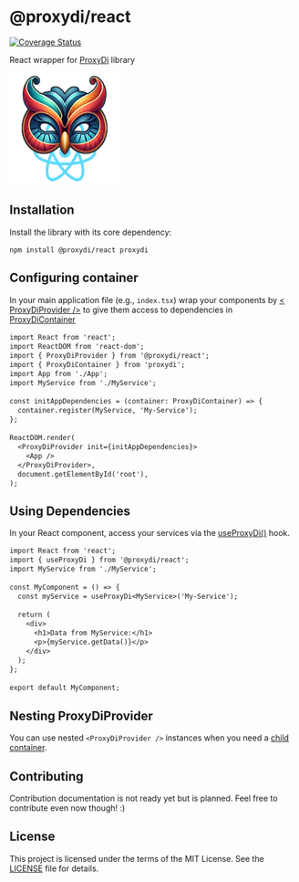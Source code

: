 # @proxydi/react

[![Coverage Status](https://coveralls.io/repos/github/proxy-di/proxydi-react/badge.svg?branch=coverage-badge)](https://coveralls.io/github/proxy-di/proxydi-react?branch=coverage-badge)

React wrapper for [ProxyDi](https://www.npmjs.com/package/proxydi) library

<img src="https://github.com/proxy-di/proxydi-react/blob/main/assets/ProxyDiReactLogo.png?raw=true" width="196">

## Installation

Install the library with its core dependency:

```shell
npm install @proxydi/react proxydi
```

## Configuring container

In your main application file (e.g., `index.tsx`) wrap your components by [< ProxyDiProvider />](https://proxy-di.github.io/proxydi-react/functions/ProxyDiProvider.html) to give them access to dependencies in [ProxyDiContainer](https://proxy-di.github.io/proxydi/classes/ProxyDiContainer.html)

```tsx
import React from 'react';
import ReactDOM from 'react-dom';
import { ProxyDiProvider } from '@proxydi/react';
import { ProxyDiContainer } from 'proxydi';
import App from './App';
import MyService from './MyService';

const initAppDependencies = (container: ProxyDiContainer) => {
  container.register(MyService, 'My-Service');
};

ReactDOM.render(
  <ProxyDiProvider init={initAppDependencies}>
    <App />
  </ProxyDiProvider>,
  document.getElementById('root'),
);
```

## Using Dependencies

In your React component, access your services via the [useProxyDi()](https://proxy-di.github.io/proxydi-react/functions/useProxyDi.html) hook.

```tsx
import React from 'react';
import { useProxyDi } from '@proxydi/react';
import MyService from './MyService';

const MyComponent = () => {
  const myService = useProxyDi<MyService>('My-Service');

  return (
    <div>
      <h1>Data from MyService:</h1>
      <p>{myService.getData()}</p>
    </div>
  );
};

export default MyComponent;
```

## Nesting ProxyDiProvider

You can use nested `<ProxyDiProvider />` instances when you need a [child container](https://proxy-di.github.io/proxydi/#hierarchy-of-containers).

## Contributing

Contribution documentation is not ready yet but is planned. Feel free to contribute even now though! :)

## License

This project is licensed under the terms of the MIT License. See the [LICENSE](./LICENSE) file for details.
